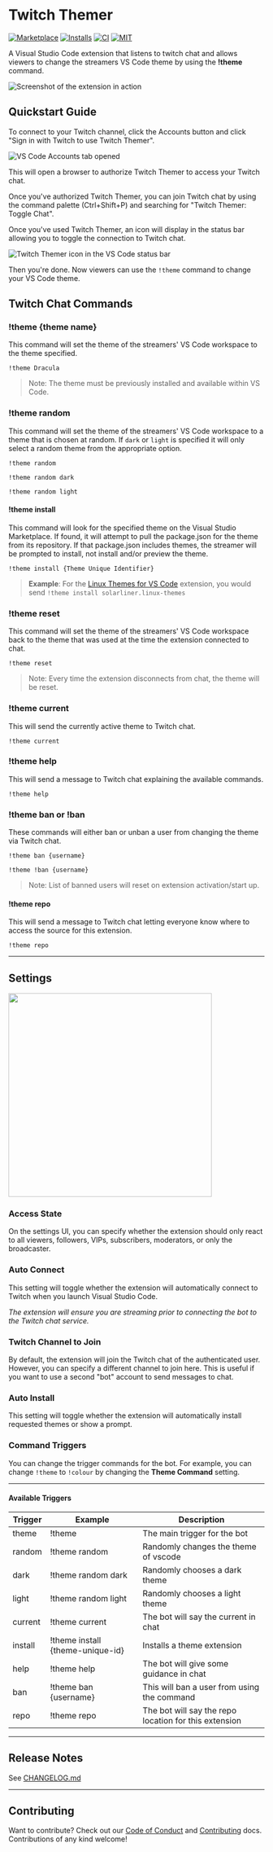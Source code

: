 # Twitch Themer

[![Marketplace](https://img.shields.io/visual-studio-marketplace/v/MichaelJolley.vscode-twitch-themer)](https://marketplace.visualstudio.com/items?itemName=MichaelJolley.vscode-twitch-themer) [![Installs](https://img.shields.io/visual-studio-marketplace/i/MichaelJolley.vscode-twitch-themer?color=blue&logo=visual-studio-code)](https://marketplace.visualstudio.com/items?itemName=MichaelJolley.vscode-twitch-themer) [![CI](https://img.shields.io/github/actions/workflow/status/michaeljolley/vscode-twitch-themer/CI.yml?logo=github)](https://github.com/michaeljolley/vscode-twitch-themer/actions/workflows/CI.yml) [![MIT](https://img.shields.io/badge/license-MIT-orange.png?color=blue&style=flat-round)](https://opensource.org/licenses/MIT)

A Visual Studio Code extension that listens to twitch chat and allows viewers to change the streamers VS Code theme by using the **!theme** command.

![Screenshot of the extension in action](https://github-production-user-asset-6210df.s3.amazonaws.com/1228996/260170623-7a8c1ca1-4648-49b7-a3e9-a47c46cff635.png)

## Quickstart Guide

To connect to your Twitch channel, click the Accounts button and click 
"Sign in with Twitch to use Twitch Themer".

![VS Code Accounts tab opened](https://github.com/michaeljolley/vscode-twitch-themer/assets/1228996/655088ba-6408-4170-9dbc-017ed97a34ba)

This will open a browser to authorize Twitch Themer to access your Twitch
chat.

Once you've authorized Twitch Themer, you can join Twitch chat by using the 
command palette (Ctrl+Shift+P) and searching for "Twitch Themer: Toggle Chat".

Once you've used Twitch Themer, an icon will display in the status bar allowing
you to toggle the connection to Twitch chat.

![Twitch Themer icon in the VS Code status bar](https://github.com/michaeljolley/vscode-twitch-themer/assets/1228996/b9433092-b999-4af4-a04e-7dc776c6bbe0)

Then you're done. Now viewers can use the `!theme` command to change your
VS Code theme.

## Twitch Chat Commands

### !theme {theme name}

This command will set the theme of the streamers' VS Code workspace to the theme specified.

```
!theme Dracula
```

> Note: The theme must be previously installed and available within VS Code.

### !theme random

This command will set the theme of the streamers' VS Code workspace to a theme that is chosen at random. If `dark` or `light` is specified it will only select
a random theme from the appropriate option.

```
!theme random

!theme random dark

!theme random light
```

#### !theme install

This command will look for the specified theme on the Visual Studio Marketplace. If found, it will attempt to pull the package.json for the theme from its repository. If that package.json includes themes, the streamer will be prompted to install, not install and/or preview the theme.

```
!theme install {Theme Unique Identifier}
```

> **Example**: For the [Linux Themes for VS Code](https://marketplace.visualstudio.com/items?itemName=solarliner.linux-themes) extension, you would send `!theme install solarliner.linux-themes`
 
### !theme reset

This command will set the theme of the streamers' VS Code workspace back to the theme that was used at the time the extension connected to chat.

```
!theme reset
```

> Note: Every time the extension disconnects from chat, the theme will be reset.

### !theme current

This will send the currently active theme to Twitch chat.

```
!theme current
```

### !theme help

This will send a message to Twitch chat explaining the available commands.

```
!theme help
```

### !theme ban or !ban

These commands will either ban or unban a user from changing the theme via 
Twitch chat.

```
!theme ban {username}

!theme !ban {username}
```

> Note: List of banned users will reset on extension activation/start up.

#### !theme repo

This will send a message to Twitch chat letting everyone know where to access the source for this extension.

```
!theme repo
```

---

## Settings

<img width="400px" src="https://user-images.githubusercontent.com/1228996/59153253-bf03f080-8a1a-11e9-9dc3-9fe92b3cb413.png" />

### Access State

On the settings UI, you can specify whether the extension should only react to 
all viewers, followers, VIPs, subscribers, moderators, or only the broadcaster.

### Auto Connect

This setting will toggle whether the extension will automatically connect to Twitch when you launch Visual Studio Code.

_The extension will ensure you are streaming prior to connecting the bot to the Twitch chat service._

### Twitch Channel to Join

By default, the extension will join the Twitch chat of the authenticated user. However,
you can specify a different channel to join here. This is useful if you want to use
a second "bot" account to send messages to chat.

### Auto Install

This setting will toggle whether the extension will automatically install requested themes or show a prompt.

### Command Triggers

You can change the trigger commands for the bot. For example, you can change `!theme` to `!colour` by changing the **Theme Command** setting.

---

#### Available Triggers

| Trigger | Example                          | Description                                           |
| ------- | -------------------------------- | ----------------------------------------------------- |
| theme   | !theme                           | The main trigger for the bot                          |
| random  | !theme random                    | Randomly changes the theme of vscode                  |
| dark    | !theme random dark               | Randomly chooses a dark theme                         |
| light   | !theme random light              | Randomly chooses a light theme                        |
| current | !theme current                   | The bot will say the current in chat                  |
| install | !theme install {theme-unique-id} | Installs a theme extension                            |
| help    | !theme help                      | The bot will give some guidance in chat               |
| ban     | !theme ban {username}            | This will ban a user from using the command           |
| repo    | !theme repo                      | The bot will say the repo location for this extension |

---

## Release Notes

See [CHANGELOG.md](CHANGELOG.md)

---

## Contributing

Want to contribute? Check out our [Code of Conduct](CODE_OF_CONDUCT.md) and [Contributing](CONTRIBUTING.md) docs. Contributions of any kind welcome!
